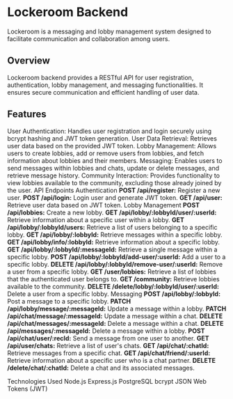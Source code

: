 # Lockeroom Backend
Lockeroom is a messaging and lobby management system designed to facilitate communication and collaboration among users.

## Overview
Lockeroom backend provides a RESTful API for user registration, authentication, lobby management, and messaging functionalities. It ensures secure communication and efficient handling of user data.

## Features
User Authentication: Handles user registration and login securely using bcrypt hashing and JWT token generation.
User Data Retrieval: Retrieves user data based on the provided JWT token.
Lobby Management: Allows users to create lobbies, add or remove users from lobbies, and fetch information about lobbies and their members.
Messaging: Enables users to send messages within lobbies and chats, update or delete messages, and retrieve message history.
Community Interaction: Provides functionality to view lobbies available to the community, excluding those already joined by the user.
API Endpoints
Authentication
**POST /api/register:** Register a new user.
**POST /api/login:** Login user and generate JWT token.
**GET /api/user:** Retrieve user data based on JWT token.
Lobby Management
**POST /api/lobbies:** Create a new lobby.
**GET /api/lobby/:lobbyId/user/:userId:** Retrieve information about a specific user within a lobby.
**GET /api/lobby/:lobbyId/users:** Retrieve a list of users belonging to a specific lobby.
**GET /api/lobby/:lobbyId:** Retrieve messages within a specific lobby.
**GET /api/lobby/info/:lobbyId:** Retrieve information about a specific lobby.
**GET /api/lobby/:lobbyId/:messageId:** Retrieve a single message within a specific lobby.
**POST /api/lobby/:lobbyId/add-user/:userId:** Add a user to a specific lobby.
**DELETE /api/lobby/:lobbyId/remove-user/:userId:** Remove a user from a specific lobby.
**GET /user/lobbies:** Retrieve a list of lobbies that the authenticated user belongs to.
**GET /community:** Retrieve lobbies available to the community.
**DELETE /delete/lobby/:lobbyId/user/:userId:** Delete a user from a specific lobby.
Messaging
**POST /api/lobby/:lobbyId:** Post a message to a specific lobby.
**PATCH /api/lobby/message/:messageId:** Update a message within a lobby.
**PATCH /api/chat/message/:messageId:** Update a message within a chat.
**DELETE /api/chat/messages/:messageId:** Delete a message within a chat.
**DELETE /api/messages/:messageId:** Delete a message within a lobby.
**POST /api/chat/user/:recId:** Send a message from one user to another.
**GET /api/user/chats:** Retrieve a list of user's chats.
**GET /api/chat/:chatId:** Retrieve messages from a specific chat.
**GET /api/chat/friend/:userId:** Retrieve information about a specific user who is a chat partner.
**DELETE /delete/chat/:chatId:** Delete a chat and its associated messages.



Technologies Used
Node.js
Express.js
PostgreSQL
bcrypt
JSON Web Tokens (JWT)
